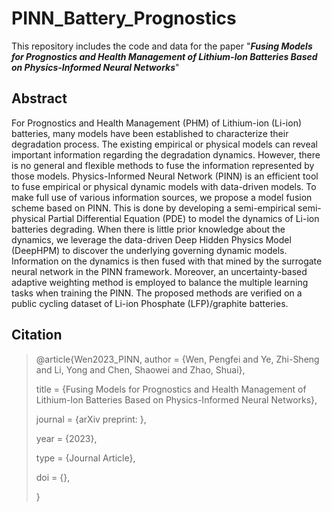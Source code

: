 # PINN_Battery_Prognostics

This repository includes the code and data for the paper "***Fusing Models for Prognostics and Health Management of Lithium-Ion Batteries Based on Physics-Informed Neural Networks***"

## Abstract

For Prognostics and Health Management (PHM) of Lithium-ion (Li-ion) batteries, many models have been established to characterize their degradation process. The existing empirical or physical models can reveal important information regarding the degradation dynamics. However, there is no general and flexible methods to fuse the information represented by those models. Physics-Informed Neural Network (PINN) is an efficient tool to fuse empirical or physical dynamic models with data-driven models. To make full use of various information sources, we propose a model fusion scheme based on PINN. This is done by developing a semi-empirical semi-physical Partial Differential Equation (PDE) to model the dynamics of Li-ion batteries degrading. When there is little prior knowledge about the dynamics, we leverage the data-driven Deep Hidden Physics Model (DeepHPM) to discover the underlying governing dynamic models. Information on the dynamics is then fused with that mined by the surrogate neural network in the PINN framework. Moreover, an uncertainty-based adaptive weighting method is employed to balance the multiple learning tasks when training the PINN. The proposed methods are verified on a public cycling dataset of Li-ion Phosphate (LFP)/graphite batteries.

## Citation

> @article{Wen2023_PINN,
>    author = {Wen, Pengfei and Ye, Zhi-Sheng and Li, Yong and Chen, Shaowei and Zhao, Shuai},
>
>    title = {Fusing Models for Prognostics and Health Management of Lithium-Ion Batteries Based on Physics-Informed Neural Networks},
>
>    journal = {arXiv preprint: },
>
>    year = {2023},
>
>    type = {Journal Article},   
>
>    doi = {},
>
> }
